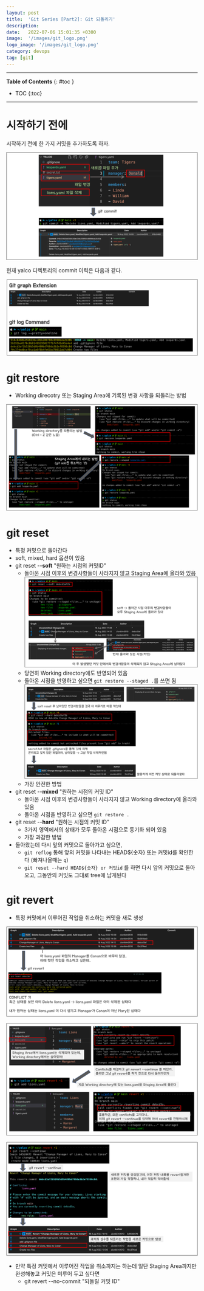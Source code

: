 ```yaml
---
layout: post
title:  'Git Series [Part2]: Git 되돌리기'
description: 
date:   2022-07-06 15:01:35 +0300
image:  '/images/git_logo.png'
logo_image: '/images/git_logo.png'
category: devops
tag: [git]
---
```

---

**Table of Contents**
{: #toc }
*  TOC
{:toc}

---

# 시작하기 전에

시작하기 전에 한 가지 커밋을 추가하도록 하자.  

![](/images/git_32.png)

현재 yalco 디렉토리의 commit 이력은 다음과 같다.  

![](/images/git_33.png)

# git restore

- Working direcotry 또는 Staging Area에 기록된 변경 사항을 되돌리는 방법

![](/images/git_34.png)

# git reset

- 특정 커밋으로 돌아간다
- soft, mixed, hard 옵션이 있음
- git reset --**soft** "원하는 시점의 커밋ID"
  - 돌아온 시점 이후의 변경사항들이 사라지지 않고 Staging Area에 올라와 있음
    ![](/images/git_35.png)
  - 당연히 Working directory에도 반영되어 있음
  - 돌아온 시점을 반영하고 싶으면 `git restore --staged .`를 쓰면 됨
    ![](/images/git_36.png)
  - 가장 안전한 방법 
- git reset --**mixed** "원하는 시점의 커밋 ID"
  - 돌아온 시점 이후의 변경사항들이 사라지지 않고 Working directory에 올라와 있음
  - 돌아온 시점을 반영하고 싶으면 `git restore .`
- git reset --**hard** "원하는 시점의 커밋 ID"
  - 3가지 영역에서의 상태가 모두 돌아온 시점으로 동기화 되어 있음
  - 가장 과감한 방법
- 돌아왔는데 다시 앞의 커밋으로 돌아가고 싶으면,
  - `git reflog` 통해 앞의 커밋을 나타내는 HEAD${숫자} 또는 커밋id를 확인한다 (빠져나올때는 `q`)
  - `git reset --hard HEAD${숫자} or 커밋id` 를 하면 다시 앞의 커밋으로 돌아오고, 그동안의 커밋도 그대로 tree에 남게된다

# git revert

- 특정 커밋에서 이루어진 작업을 취소하는 커밋을 새로 생성

![](/images/git_37.png)

![](/images/git_38.png)

![](/images/git_39.png)

- 만약 특정 커밋에서 이루어진 작업을 취소까지는 하는데 일단 Staging Area까지만 완성해놓고 커밋은 미루어 두고 싶다면
  - git revert --no-commit "되돌릴 커밋 ID"